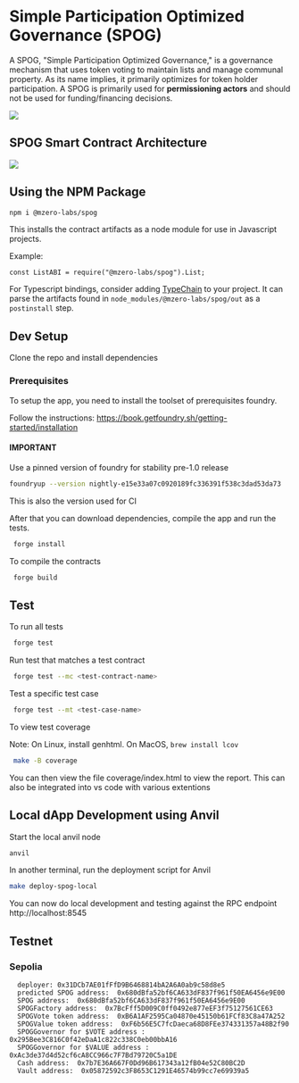 # Simple Participation Optimized Governance (SPOG)

A SPOG, "Simple Participation Optimized Governance," is a governance mechanism that uses token voting to maintain lists and manage communal property. As its name implies, it primarily optimizes for token holder participation. A SPOG is primarily used for **permissioning actors** and should not be used for funding/financing decisions.

![](https://i.imgur.com/B5Sov44.png)

## SPOG Smart Contract Architecture

![](assets/spog-arch-2nd-version.png)

## Using the NPM Package

```bash
npm i @mzero-labs/spog
```

This installs the contract artifacts as a node module for use in Javascript projects.

Example:

```
const ListABI = require("@mzero-labs/spog").List;
```

For Typescript bindings, consider adding [TypeChain](https://github.com/dethcrypto/TypeChain) to your project. It can parse the artifacts found in `node_modules/@mzero-labs/spog/out` as a `postinstall` step.

## Dev Setup

Clone the repo and install dependencies

### Prerequisites

To setup the app, you need to install the toolset of prerequisites foundry.

Follow the instructions: https://book.getfoundry.sh/getting-started/installation

#### IMPORTANT

Use a pinned version of foundry for stability pre-1.0 release

```bash
foundryup --version nightly-e15e33a07c0920189fc336391f538c3dad53da73
```

This is also the version used for CI

After that you can download dependencies, compile the app and run the tests.

```bash
 forge install
```

To compile the contracts

```bash
 forge build
```

## Test

To run all tests

```bash
 forge test
```

Run test that matches a test contract

```bash
 forge test --mc <test-contract-name>
```

Test a specific test case

```bash
 forge test --mt <test-case-name>
```

To view test coverage

Note: On Linux, install genhtml. On MacOS, `brew install lcov`

```bash
 make -B coverage
```

You can then view the file coverage/index.html to view the report. This can also be integrated into vs code with various extentions

## Local dApp Development using Anvil

Start the local anvil node

```bash
anvil
```

In another terminal, run the deployment script for Anvil

```bash
make deploy-spog-local
```

You can now do local development and testing against the RPC endpoint http://localhost:8545

## Testnet

### Sepolia

```
  deployer: 0x31DCb7AE01fFfD9B6468814bA2A6A0ab9c58d8e5
  predicted SPOG address:  0x680dBfa52bf6CA633dF837f961f50EA6456e9E00
  SPOG address:  0x680dBfa52bf6CA633dF837f961f50EA6456e9E00
  SPOGFactory address:  0x7BcFff5D009C0ff0492e877eEF3f75127561CE63
  SPOGVote token address:  0xB6A1AF2595Ca04870e45150b61FCf83C8a47A252
  SPOGValue token address:  0xF6b56E5C7fcDaeca68D8FEe374331357a48B2f90
  SPOGGovernor for $VOTE address :  0x295Bee3C816C0f42eDaA1c822c338C0eb00bbA16
  SPOGGovernor for $VALUE address :  0xAc3de37d4d52cf6cA8CC966c7F7Bd79720C5a1DE
  Cash address:  0x7b7E36A667F0Dd96B617343a12fB04e52C80BC2D
  Vault address:  0x05872592c3F8653C1291E46574b99cc7e69939a5
```
